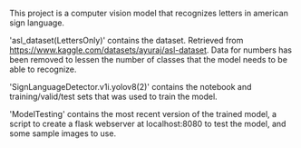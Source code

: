 This project is a computer vision model that recognizes letters in american sign language.

'asl_dataset(LettersOnly)' contains the dataset.  Retrieved from https://www.kaggle.com/datasets/ayuraj/asl-dataset.  Data for numbers has been removed to lessen the number of classes that the model needs to be able to recognize.  

'SignLanguageDetector.v1i.yolov8(2)' contains the notebook and training/valid/test sets that was used to train the model.

'ModelTesting' contains the most recent version of the trained model, a script to create a flask webserver at localhost:8080 to test the model, and some sample images to use.